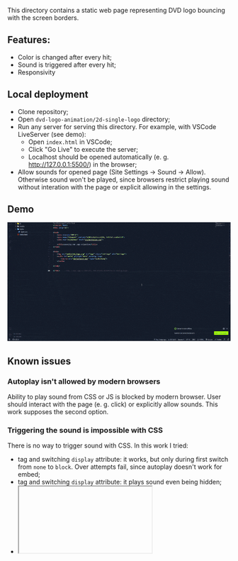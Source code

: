 This directory contains a static web page representing DVD logo bouncing with the screen borders.

## Features:
- Color is changed after every hit;
- Sound is triggered after every hit;
- Responsivity

## Local deployment

- Clone repository;
- Open `dvd-logo-animation/2d-single-logo` directory;
- Run any server for serving this directory. For example, with VSCode LiveServer (see demo):
  - Open `index.html` in VSCode;
  - Click "Go Live" to execute the server;
  - Localhost should be opened automatically (e. g. http://127.0.0.1:5500/) in the browser;
- Allow sounds for opened page (Site Settings -> Sound -> Allow). Otherwise sound won't be played, 
since browsers restrict playing sound without interation with the page or explicit allowing in the settings.

## Demo

![demo](demo.gif)


## Known issues

### Autoplay isn't allowed by modern browsers

Ability to play sound from CSS or JS is blocked by modern browser. User should interact with the page (e. g. click) or explicitly allow sounds.
This work supposes the second option.

### Triggering the sound is impossible with CSS

There is no way to trigger sound with CSS. In this work I tried:
- <embed> tag and switching `display` attribute: it works, but only during first switch from `none` to `block`.
Over attempts fail, since autoplay doesn't work for embed;
- <audion> tag and switching `display` attribute: it plays sound even being hidden;
- <iframe> tag and switching `display` attribute: autoplay doesn't work at all
  
In this work I modified audio file to be the same length as animation and say "beep" in accordance with hits.
JS version without any hacks could be enabled by switching to commit "7522b54d99bc4776182a24e80828ffe475d08ab2".
